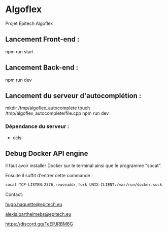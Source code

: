 # Algoflex
Projet Epitech Algoflex

## Lancement Front-end : 

npm run start

## Lancement Back-end :

npm run dev

## Lancement du serveur d'autocomplétion : 

mkdir /tmp/algoflex_autocomplete
touch /tmp/algoflex_autocomplete/file.cpp
npm run dev

### Dépendance du serveur :

- ccls

## Debug Docker API engine

Il faut avoir installer Docker sur le terminal ainsi que le programme "socat".

Ensuite il suffit d'entrer cette commande : 

```bash
socat TCP-LISTEN:2376,reuseaddr,fork UNIX-CLIENT:/var/run/docker.sock
```

Contact:

hugo.haquette@epitech.eu

alexis.barthelmebs@epitech.eu

https://discord.gg/TeEPJRBM6G

